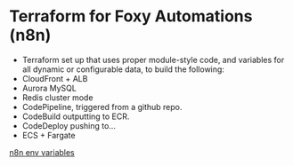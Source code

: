 # Terraform for Foxy Automations (n8n)

* Terraform set up that uses proper module-style code, and variables for all dynamic or configurable data, to build the following:
* CloudFront + ALB
* Aurora MySQL
* Redis cluster mode
* CodePipeline, triggered from a github repo.
* CodeBuild outputting to ECR.
* CodeDeploy pushing to…
* ECS + Fargate

[n8n env variables](https://docs.n8n.io/hosting/environment-variables/#queues) 
